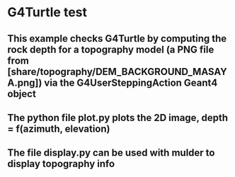 # G4Turtle test

## This example checks G4Turtle by computing the rock depth for a topography model (a PNG file from [share/topography/DEM_BACKGROUND_MASAYA.png]) via the G4UserSteppingAction Geant4 object

## The python file plot.py plots the 2D image, depth = f(azimuth, elevation)

## The file display.py can be used with mulder to display topography info
